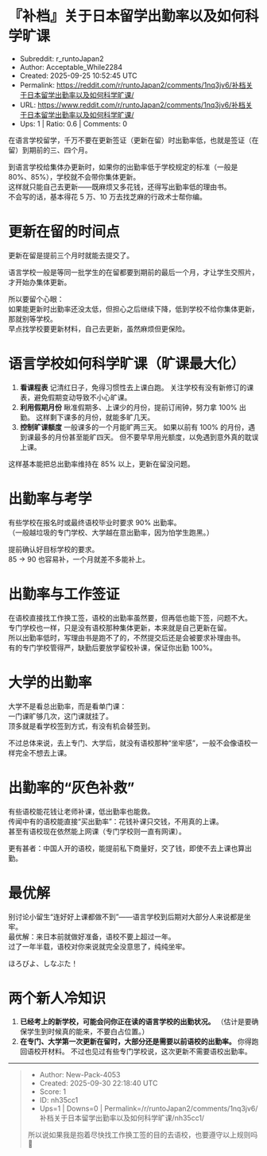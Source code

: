 # 『补档』关于日本留学出勤率以及如何科学旷课

- Subreddit: r_runtoJapan2
- Author: Acceptable_While2284
- Created: 2025-09-25 10:52:45 UTC
- Permalink: https://reddit.com/r/runtoJapan2/comments/1nq3jv6/补档关于日本留学出勤率以及如何科学旷课/
- URL: https://www.reddit.com/r/runtoJapan2/comments/1nq3jv6/补档关于日本留学出勤率以及如何科学旷课/
- Ups: 1 | Ratio: 0.6 | Comments: 0


在语言学校留学，千万不要在更新签证（更新在留）时出勤率低，也就是签证（在留）到期前的三、四个月。

到语言学校给集体办更新时，如果你的出勤率低于学校规定的标准（一般是
80%、85%），学校就不会带你集体更新。  
这样就只能自己去更新——既麻烦又多花钱，还得写出勤率低的理由书。  
不会写的话，基本得花 5 万、10 万去找芝麻的行政术士帮你编。

# 更新在留的时间点

更新在留是提前三个月时就能去提交了。

语言学校一般是等同一批学生的在留都要到期前的最后一个月，才让学生交照片，才开始办集体更新。

所以要留个心眼：  
如果能更新时出勤率还没太低，但担心之后继续下降，低到学校不给你集体更新，那就别等学校。  
早点找学校要更新材料，自己去更新，虽然麻烦但更保险。

# 语言学校如何科学旷课（旷课最大化）

1.  **看课程表** 记清红日子，免得习惯性去上课白跑。
    关注学校有没有新修订的课表，避免假期变动导致不小心旷课。
2.  **利用假期月份** 瞅准假期多、上课少的月份，提前订闹钟，努力拿 100%
    出勤。 这样剩下课多的月份，就能多旷几天。
3.  **控制旷课额度** 一般课多的一个月能旷两三天。 如果以前有 100%
    的月份，遇到课最多的月份甚至能旷四天。
    但不要早早用光额度，以免遇到意外真的耽误上课。

这样基本能把总出勤率维持在 85% 以上，更新在留没问题。

# 出勤率与考学

有些学校在报名时或最终语校毕业时要求 90% 出勤率。  
（一般越垃圾的专门学校、大学越在意出勤率，因为怕学生跑黑。）

提前确认好目标学校的要求。  
85 → 90 也容易补，一个月就差不多能补上。

# 出勤率与工作签证

在语校直接找工作换工签，语校的出勤率虽然要，但再低也能下签，问题不大。  
专门学校也一样，只是没有语校那种集体更新，本来就是自己更新在留。  
所以出勤率低时，写理由书是跑不了的，不然提交后还是会被要求补理由书。  
有的专门学校管得严，缺勤后要放学留校补课，保证你出勤 100%。

# 大学的出勤率

大学不是看总出勤率，而是看单门课：  
一门课旷够几次，这门课就挂了。  
顶多就是看学校签到方式，有没有机会替签到。

不过总体来说，去上专门、大学后，就没有语校那种“坐牢感”，一般不会像语校一样完全不想去上课。

# 出勤率的“灰色补救”

有些语校能花钱让老师补课，低出勤率也能救。  
传闻中有的语校能直接“买出勤率”：花钱补课只交钱，不用真的上课。  
甚至有语校现在依然能上网课（专门学校则一直有网课）。

更有甚者：中国人开的语校，能提前私下商量好，交了钱，即使不去上课也算出勤。

# 最优解

别讨论小留生“连好好上课都做不到”——语言学校到后期对大部分人来说都是坐牢。  
最优解：来日本前就做好准备，语校不要上超过一年。  
过了一年半载，语校对你来说就完全没意思了，纯纯坐牢。

ほろびよ、しなぶた！

# 两个新人冷知识

1.  **已经考上的新学校，可能会问你正在读的语言学校的出勤状况。**
    （估计是要确保学生到时候真的能来，不要白占位置。）
2.  **在专门、大学第一次更新在留时，大部分还是需要以前语校的出勤率。**
    你得跑回语校开材料。
    不过也见过有些专门学校说，这次更新不需要语校出勤率。


---

> - Author: New-Pack-4053
> - Created: 2025-09-30 22:18:40 UTC
> - Score: 1
> - ID: nh35cc1
> - Ups=1 | Downs=0 | Permalink=/r/runtoJapan2/comments/1nq3jv6/补档关于日本留学出勤率以及如何科学旷课/nh35cc1/
>
> 所以说如果我是抱着尽快找工作换工签的目的去语校，也要遵守以上规则吗🤔
